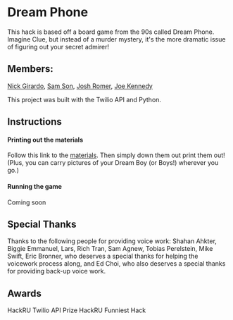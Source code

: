 # Dream Phone

This hack is based off a board game from the 90s called Dream Phone. Imagine Clue, but instead of a murder mystery, it's the more dramatic issue of figuring out your secret admirer!

## Members:
[Nick Girardo](https://github.com/nickgirardo), [Sam Son](https://github.com/json), [Josh Romer](https://github.com/jromer94), [Joe Kennedy](https://github.com/JosephSKennedy)

This project was built with the Twilio API and Python.

## Instructions
#### Printing out the materials
Follow this link to the [materials](https://github.com/nickgirardo/dreamphone/tree/master/assets/print). Then simply down them out print them out! (Plus, you can carry pictures of your Dream Boy (or Boys!) wherever you go.)
#### Running the game 
Coming soon

## Special Thanks
Thanks to the following people for providing voice work:
Shahan Ahkter,
Biggie Emmanuel,
Lars,
Rich Tran,
Sam Agnew,
Tobias Perelstein,
Mike Swift,
Eric Bronner, who deserves a special thanks for helping the voicework process along,
and Ed Choi, who also deserves a special thanks for providing back-up voice work.

## Awards
HackRU Twilio API Prize 
HackRU Funniest Hack


